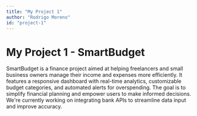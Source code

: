 ```yaml
---
title: "My Project 1"
author: "Rodrigo Moreno"
id: "project-1"
---
```


# My Project 1 - SmartBudget

SmartBudget is a finance project aimed at helping freelancers and small business owners manage their income and expenses more efficiently. 
It features a responsive dashboard with real-time analytics, customizable budget categories, and automated alerts for overspending. 
The goal is to simplify financial planning and empower users to make informed decisions. 
We're currently working on integrating bank APIs to streamline data input and improve accuracy.